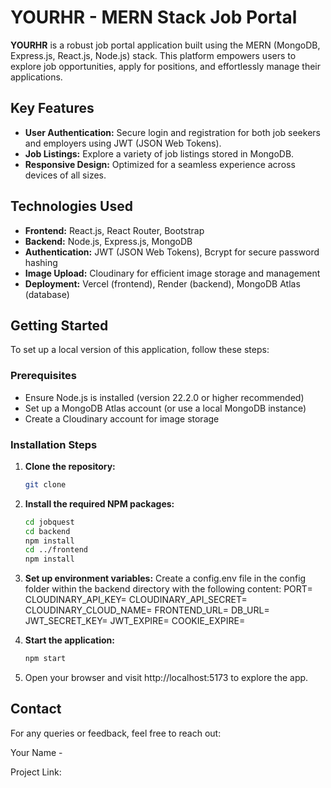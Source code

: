 # YOURHR - MERN Stack Job Portal

**YOURHR** is a robust job portal application built using the MERN (MongoDB, Express.js, React.js, Node.js) stack. This platform empowers users to explore job opportunities, apply for positions, and effortlessly manage their applications.

## Key Features

- **User Authentication:** Secure login and registration for both job seekers and employers using JWT (JSON Web Tokens).
- **Job Listings:** Explore a variety of job listings stored in MongoDB.
- **Responsive Design:** Optimized for a seamless experience across devices of all sizes.

## Technologies Used

- **Frontend:** React.js, React Router, Bootstrap
- **Backend:** Node.js, Express.js, MongoDB
- **Authentication:** JWT (JSON Web Tokens), Bcrypt for secure password hashing
- **Image Upload:** Cloudinary for efficient image storage and management
- **Deployment:** Vercel (frontend), Render (backend), MongoDB Atlas (database)

## Getting Started

To set up a local version of this application, follow these steps:

### Prerequisites

- Ensure Node.js is installed (version 22.2.0 or higher recommended)
- Set up a MongoDB Atlas account (or use a local MongoDB instance)
- Create a Cloudinary account for image storage

### Installation Steps

1. **Clone the repository:**
   ```bash
   git clone 

2. **Install the required NPM packages:**

   ```bash
   cd jobquest
   cd backend
   npm install
   cd ../frontend
   npm install

3. **Set up environment variables:**
Create a config.env file in the config folder within the backend directory with the following content:
PORT=
CLOUDINARY_API_KEY=
CLOUDINARY_API_SECRET=
CLOUDINARY_CLOUD_NAME=
FRONTEND_URL=
DB_URL=
JWT_SECRET_KEY=
JWT_EXPIRE=
COOKIE_EXPIRE=

4. **Start the application:**
   ```bash
   npm start 

5. Open your browser and visit http://localhost:5173 to explore the app.


## Contact ##
For any queries or feedback, feel free to reach out:

Your Name - 

Project Link: 